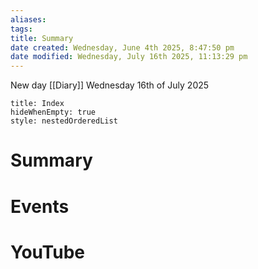 ```yaml
---
aliases: 
tags: 
title: Summary
date created: Wednesday, June 4th 2025, 8:47:50 pm
date modified: Wednesday, July 16th 2025, 11:13:29 pm
---
```


New day
[[Diary]] Wednesday 16th of July 2025

```table-of-contents
title: Index
hideWhenEmpty: true
style: nestedOrderedList
```

# Summary





# Events



# YouTube
